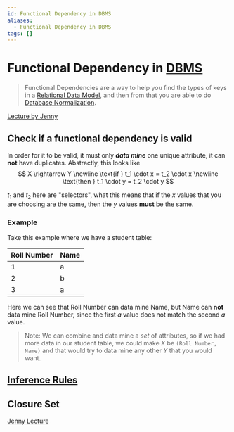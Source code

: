 ```yaml
---
id: Functional Dependency in DBMS
aliases:
  - Functional Dependency in DBMS
tags: []
---
```


# Functional Dependency in [DBMS](notes/DBMS.md)
> Functional Dependencies are a way to help you find the types of keys in a [Relational Data Model](notes/Relational%20Data%20Model.md), and then from that you are able to do [Database Normalization](notes/Database%20Normalization.md).  

[Lecture by Jenny](https://youtu.be/dR-jJimWWHA?si=4LRsFXGKkRIEO8K8)  

## Check if a functional dependency is valid
In order for it to be valid, it must only ***data mine*** one unique attribute, it can **not** have duplicates. 
Abstractly, this looks like 
$$
  X \rightarrow Y \newline
  \text{if } t_1 \cdot x = t_2 \cdot x \newline
  \text{then } t_1 \cdot y = t_2 \cdot y 
$$

$t_1$ and $t_2$ here are "selectors", what this means that if the $x$ values that you are choosing are the same, then the $y$ values **must** be the same.  

### Example 
Take this example where we have a student table: 

| Roll Number | Name |
| -------------- | --------------- |
|1|a|
|2|b|
|3|a|

Here we can see that Roll Number can data mine Name, but Name can **not** data mine Roll Number, since the first $a$ value does not match the second $a$ value.  

> Note: We can combine and data mine a *set* of attributes, so if we had more data in our student table, we could make $X$ be `(Roll Number, Name)` and that would try to data mine any other $Y$ that you would want.  

## [Inference Rules](notes/Inference%20Rules.md)

## Closure Set
[Jenny Lecture](https://youtu.be/AGFUfLPFJ7w?si=Ku-KnpHnuao03aQA) 








